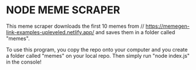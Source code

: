 # NODE MEME SCRAPER

This meme scraper downloads the first 10 memes from // https://memegen-link-examples-upleveled.netlify.app/ and saves them in a folder called "memes".

To use this program, you copy the repo onto your computer and you create a folder called "memes" on your local repo. Then simply run "node index.js" in the console!
